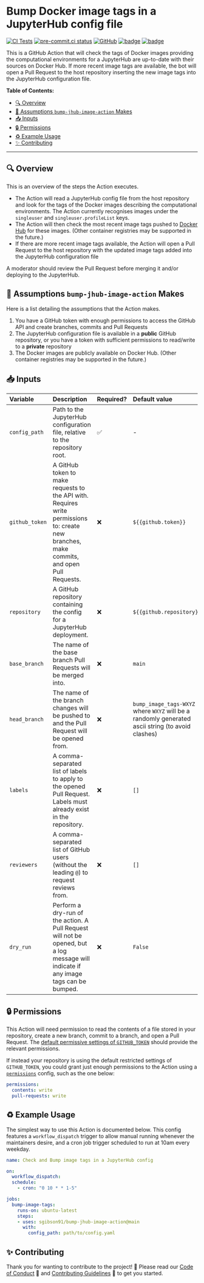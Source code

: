# Bump Docker image tags in a JupyterHub config file

[![CI Tests](https://github.com/sgibson91/bump-jhub-image-action/actions/workflows/ci.yaml/badge.svg)](https://github.com/sgibson91/bump-jhub-image-action/actions/workflows/ci.yaml) [![pre-commit.ci status](https://results.pre-commit.ci/badge/github/sgibson91/bump-jhub-image-action/main.svg)](https://results.pre-commit.ci/latest/github/sgibson91/bump-jhub-image-action/main) [![GitHub](https://img.shields.io/github/license/sgibson91/bump-jhub-image-action)](LICENSE) [![badge](https://img.shields.io/static/v1?label=Code%20of&message=Conduct&color=blueviolet)](CODE_OF_CONDUCT.md) [![badge](https://img.shields.io/static/v1?label=Contributing&message=Guidelines&color=blueviolet)](CONTRIBUTING.md)

This is a GitHub Action that will check the tags of Docker images providing the computational environments for a JupyterHub are up-to-date with their sources on Docker Hub.
If more recent image tags are available, the bot will open a Pull Request to the host repository inserting the new image tags into the JupyterHub configuration file.

**Table of Contents:**

- [:mag: Overview](#mag-overview)
- [🤔 Assumptions `bump-jhub-image-action` Makes](#-assumptions-bump-jhub-image-action-makes)
- [:inbox_tray: Inputs](#inbox_tray-inputs)
- [:lock: Permissions](#lock-permissions)
- [:recycle: Example Usage](#recycle-example-usage)
- [:sparkles: Contributing](#sparkles-contributing)

---

## :mag: Overview

This is an overview of the steps the Action executes.

- The Action will read a JupyterHub config file from the host repository and look for the tags of the Docker images describing the computational environments.
  The Action currently recognises images under the `singleuser` and `singleuser.profileList` keys.
- The Action will then check the most recent image tags pushed to [Docker Hub](https://hub.docker.com) for these images.
  (Other container registries may be supported in the future.)
- If there are more recent image tags available, the Action will open a Pull Request to the host repository with the updated image tags added into the JupyterHub configuration file

A moderator should review the Pull Request before merging it and/or deploying to the JupyterHub.

## 🤔 Assumptions `bump-jhub-image-action` Makes

Here is a list detailing the assumptions that the Action makes.

1. You have a GitHub token with enough permissions to access the GitHub API and create branches, commits and Pull Requests
2. The JupyterHub configuration file is available in a **public** GitHub repository, or you have a token with sufficient permissions to read/write to a **private** repository
3. The Docker images are publicly available on Docker Hub.
   (Other container registries may be supported in the future.)

## :inbox_tray: Inputs

| Variable | Description | Required? | Default value |
| :--- | :--- | :--- | :--- |
| `config_path` | Path to the JupyterHub configuration file, relative to the repository root. | :white_check_mark: | - |
| `github_token` | A GitHub token to make requests to the API with. Requires write permissions to: create new branches, make commits, and open Pull Requests. | :x: | `${{github.token}}` |
| `repository` | A GitHub repository containing the config for a JupyterHub deployment. | :x: | `${{github.repository}}` |
| `base_branch` | The name of the base branch Pull Requests will be merged into. | :x: | `main` |
| `head_branch` | The name of the branch changes will be pushed to and the Pull Request will be opened from. | :x: | `bump_image_tags-WXYZ` where `WXYZ` will be a randomly generated ascii string (to avoid clashes) |
| `labels` | A comma-separated list of labels to apply to the opened Pull Request. Labels must already exist in the repository. | :x: | `[]` |
| `reviewers` | A comma-separated list of GitHub users (without the leading `@`) to request reviews from. | :x: | `[]` |
| `dry_run` | Perform a dry-run of the action. A Pull Request will not be opened, but a log message will indicate if any image tags can be bumped. | :x: | `False` |

## :lock: Permissions

This Action will need permission to read the contents of a file stored in your repository, create a new branch, commit to a branch, and open a Pull Request.
The [default permissive settings of `GITHUB_TOKEN`](https://docs.github.com/en/actions/security-guides/automatic-token-authentication#permissions-for-the-github_token) should provide the relevant permissions.

If instead your repository is using the default restricted settings of `GITHUB_TOKEN`, you could grant just enough permissions to the Action using a [`permissions`](https://docs.github.com/en/actions/learn-github-actions/workflow-syntax-for-github-actions#jobsjob_idpermissions) config, such as the one below:

```yaml
permissions:
  contents: write
  pull-requests: write
```

## :recycle: Example Usage

The simplest way to use this Action is documented below.
This config features a `workflow_dispatch` trigger to allow manual running whenever the maintainers desire, and a cron job trigger scheduled to run at 10am every weekday.

```yaml
name: Check and Bump image tags in a JupyterHub config

on:
  workflow_dispatch:
  schedule:
    - cron: "0 10 * * 1-5"

jobs:
  bump-image-tags:
    runs-on: ubuntu-latest
    steps:
    - uses: sgibson91/bump-jhub-image-action@main
      with:
        config_path: path/to/config.yaml
```

## :sparkles: Contributing

Thank you for wanting to contribute to the project! :tada:
Please read our [Code of Conduct](CODE_OF_CONDUCT.md) :purple_heart: and [Contributing Guidelines](CONTRIBUTING.md) :space_invader: to get you started.
